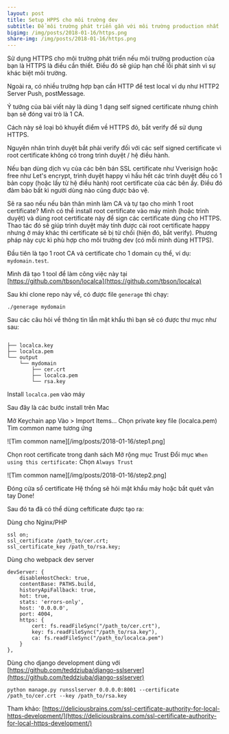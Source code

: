```yaml
---
layout: post
title: Setup HPPS cho môi trường dev
subtitle: Để môi trường phát triển gần với môi trường production nhất
bigimg: /img/posts/2018-01-16/https.png
share-img: /img/posts/2018-01-16/https.png
---
```



Sử dụng HTTPS cho môi trường phát triển nếu môi trường production của bạn là HTTPS là điều cần thiết. Điều đó sẽ giúp hạn chế lỗi phát sinh vì sự khác biệt môi trường.

Ngoài ra, có nhiều trường hợp bạn cần HTTP để test local ví dụ như HTTP2 Server Push, postMessage.

Ý tưởng của bài viết này là dùng 1 dạng self signed certificate nhưng chính bạn sẽ đóng vai trò là 1 CA.

Cách này sẽ loại bỏ khuyết điểm về HTTPS đỏ, bắt verify để sử dụng HTTPS.

Nguyên nhân trình duyệt bắt phải verify đối với các self signed certificate vì root certificate không có trong trình duyệt / hệ điều hành.

Nếu bạn dùng dịch vụ của các bên bán SSL certificate như Vverisign hoặc free như Let's encrypt, trình duyệt happy vì hầu hết các trình duyệt đều có 1 bản copy (hoặc lấy từ hệ điều hành) root certificate của các bên ấy. Điều đó đảm bảo bất kì người dùng nào cũng được bảo vệ.

Sẽ ra sao nếu nếu bản thân mình làm CA và tự tạo cho mình 1 root certificate? Mình có thể install root certificate vào máy mình (hoặc trình duyệt) và dùng root certificate này để sign các certificate dùng cho HTTPS. Thao tác đó sẽ giúp trình duyệt máy tính được cài root certificate happy nhưng ở máy khác thì certificate sẽ bị từ chối (hiện đỏ, bắt verify). Phương pháp này cực kì phù hợp cho môi trường dev (có mỗi mình dùng HTTPS).

Đầu tiên là tạo 1 root CA và certificate cho 1 domain cụ thể, ví dụ: `mydomain.test`.

Mình đã tạo 1 tool để làm công việc này tại [https://github.com/tbson/localca](https://github.com/tbson/localca)

Sau khi clone repo này về, có được file `generage` thì chạy:

```
./generage mydomain
```

Sau các câu hỏi về thông tin lẫn mật khẩu thì bạn sẽ có được thư mục như sau:

```

├── localca.key
├── localca.pem
└── output
    └── mydomain
        ├── cer.crt
        ├── localca.pem
        └── rsa.key
```

Install `localca.pem` vào máy

Sau đây là các bước install trên Mac

Mở Keychain app
Vào > Import Items...
Chọn private key file (localca.pem)
Tìm common name tương ứng

![Tìm common name][/img/posts/2018-01-16/step1.png]

Chọn root certificate trong danh sách
Mở rộng mục Trust
Đổi mục `When using this certificate:` Chọn `Always Trust`

![Tìm common name][/img/posts/2018-01-16/step2.png]

Đóng cửa sổ certificate
Hệ thống sẽ hỏi mật khẩu máy hoặc bắt quét vân tay
Done!

Sau đó ta đã có thể dùng ceftificate được tạo ra:

Dùng cho Nginx/PHP

```
ssl on;
ssl_certificate /path_to/cer.crt;
ssl_certificate_key /path_to/rsa.key;
```

Dùng cho webpack dev server

```
devServer: {
    disableHostCheck: true,
    contentBase: PATHS.build,
    historyApiFallback: true,
    hot: true,
    stats: 'errors-only',
    host: '0.0.0.0',
    port: 4004,
    https: {
        cert: fs.readFileSync("/path_to/cer.crt"),
        key: fs.readFileSync("/path_to/rsa.key"),
        ca: fs.readFileSync("/path_to/localca.pem")
    }
},
```

Dùng cho django development dùng với [https://github.com/teddziuba/django-sslserver](https://github.com/teddziuba/django-sslserver)

```
python manage.py runsslserver 0.0.0.0:8001 --certificate /path_to/cer.crt --key /path_to/rsa.key
```

Tham khảo: [https://deliciousbrains.com/ssl-certificate-authority-for-local-https-development/](https://deliciousbrains.com/ssl-certificate-authority-for-local-https-development/)
